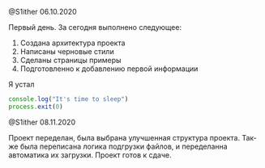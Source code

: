 @S1ither 06.10.2020

Первый день. За сегодня выполнено следующее:

1. Создана архитектура проекта
2. Написаны черновые стили
3. Сделаны страницы примеры
4. Подготовленно к добавлению первой информации

Я устал

```ts
console.log("It's time to sleep")
process.exit(0)
```

@S1ither 08.11.2020

Проект переделан, была выбрана улучшенная структура проекта.
Так-же была переписана логика подгрузки файлов, и переделанна автоматика их загрузки.
Проект готов к сдаче.